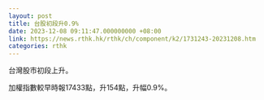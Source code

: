 ```yaml
---
layout: post
title: 台股初段升0.9%
date: 2023-12-08 09:11:47.000000000 +08:00
link: https://news.rthk.hk/rthk/ch/component/k2/1731243-20231208.htm
categories: rthk
---
```


台灣股市初段上升。

加權指數較早時報17433點，升154點，升幅0.9%。
